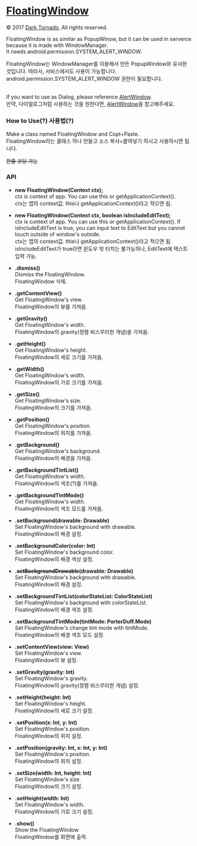 # <a href="https://github.com/DarkTornado/FloatingWindow">FloatingWindow</a>

© 2017 <a href="https://github.com/DarkTornado">Dark Tornado</a>, All rights reserved.

FloatingWindow is as similar as PopupWinow, but it can be used in serverce because it is made with WindowManager.<br>
It needs android.permission.SYSTEM_ALERT_WINDOW.<br>

FloatingWindow는 WindowManager를 이용해서 만든 PopupWindow와 유사한 것입니다. 따라서, 서비스에서도 사용이 가능합니다.<br>
android.permission.SYSTEM_ALERT_WINDOW 권한이 필요합니다.<br><br>


If you want to use as Dialog, please reference <a href="https://github.com/DarkTornado/AlertWindow">AlertWindow</a>.<br>
만약, 다이얼로그처럼 사용하는 것을 원한다면, <a href="https://github.com/DarkTornado/AlertWindow">AlertWindow</a>을 참고해주세요.


### How to Use(?) 사용법(?)
Make a class named FloatingWindow and Copt+Paste.<br>
FloatingWindow라는 클래스 하나 만들고 소스 복사+붙여넣기 하시고 사용하시면 됩니다.<br>

<del>한줄 코딩 가능</del>


### API

- <b>new FloatingWindow(Context ctx);</b><br>
ctx is context of app. You can use this or getApplicationContext().<br>
ctx는 앱의 context값. this나 getApplicationContext()라고 적으면 됨.

- <b>new FloatingWindow(Context ctx, boolean isIncludeEditText);</b><br>
ctx is context of app. You can use this or getApplicationContext(). If isIncludeEditText is true, you can input text to EditText but you cannot touch outside of window's outside.<br>
ctx는 앱의 context값. this나 getApplicationContext()라고 적으면 됨. isIncludeEditText가 true라면 윈도우 밖 터치는 불가능하나, EditText에 텍스트 입력 가능.

- <b>.dismiss()</b><br>
Dismiss the FloatingWindow.<br>
FloatingWindow 삭제.

- <b>.getContentView()</b><br>
Get FloatingWindow's view.<br>
FloatingWindow의 뷰를 가져옴.

- <b>.getGravity()</b><br>
Get FloatingWindow's width.<br>
FloatingWindow의 gravity(정렬 비스무리한 개념)을 가져옴.

- <b>.getHeight()</b><br>
Get FloatingWindow's height.<br>
FloatingWindow의 세로 크기를 가져옴.

- <b>.getWidth()</b><br>
Get FloatingWindow's width.<br>
FloatingWindow의 가로 크기를 가져옴.

- <b>.getSize()</b><br>
Get FloatingWindow's size.<br>
FloatingWindow의 크기를 가져옴.

- <b>.getPosition()</b><br>
Get FloatingWindow's position.<br>
FloatingWindow의 위치를 가져옴.

- <b>.getBackground()</b><br>
Get FloatingWindow's background.<br>
FloatingWindow의 배경을 가져옴.

- <b>.getBackgroundTintList()</b><br>
Get FloatingWindow's width.<br>
FloatingWindow의 색조(?)를 가져옴.

- <b>.getBackgroundTintMode()</b><br>
Get FloatingWindow's width.<br>
FloatingWindow의 색조 모드를 가져옴.

- <b>.setBackground(drawable: Drawable)</b><br>
Set FloatingWindow's background with drawable.<br>
FloatingWindow의 배경 설정.

- <b>.setBackgroundColor(color: Int)</b><br>
Set FloatingWindow's background color.<br>
FloatingWindow의 배경 색상 설정.

- <b>.<del>setBackgroundDrawable</del>(drawable: Drawable)</b><br>
Set FloatingWindow's background with drawable.<br>
FloatingWindow의 배경 설정.

- <b>.setBackgroundTintList(colorStateList: ColorStateList)</b><br>
Set FloatingWindow's background with colorStateList.<br>
FloatingWindow의 배경 색조 설정.

- <b>.setBackgroundTintMode(tintMode: PorterDuff.Mode)</b><br>
Set FloatingWindow's change tint mode with tintMode.<br>
FloatingWindow의 배경 색조 모드 설정.

- <b>.setContentView(view: View)</b><br>
Set FloatingWindow's view.<br>
FloatingWindow의 뷰 설정.

- <b>.setGravity(gravity: Int)</b><br>
Set FloatingWindow's gravity.<br>
FloatingWindow의 gravity(정렬 비스무리한 개념) 설정.

- <b>.setHeight(height: Int)</b><br>
Set FloatingWindow's height.<br>
FloatingWindow의 세로 크기 설정.

- <b>.setPosition(x: Int, y: Int)</b><br>
Set FloatingWindow's position.<br>
FloatingWindow의 위치 설정.

- <b>.setPosition(gravity: Int, x: Int, y: Int)</b><br>
Set FloatingWindow's position.<br>
FloatingWindow의 위치 설정.

- <b>.setSize(width: Int, height: Int)</b><br>
Set FloatingWindow's size.<br>
FloatingWindow의 크기 설정.

- <b>.setHeight(width: Int)</b><br>
Set FloatingWindow's width.<br>
FloatingWindow의 가로 크기 설정.

- <b>.show()</b><br>
Show the FloatingWindow<br>
FloatingWindow를 화면에 출력.

